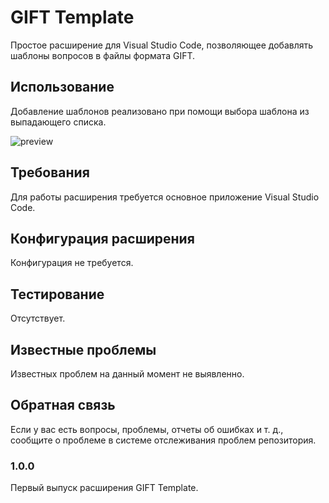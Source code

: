 # GIFT Template

Простое расширение для Visual Studio Code, позволяющее добавлять шаблоны вопросов в файлы формата GIFT.

## Использование

Добавление шаблонов реализовано при помощи выбора шаблона из выпадающего списка.

![preview](https://user-images.githubusercontent.com/26046873/167298530-9586ec4d-4c5c-4e42-935a-5d312741ead5.gif)

## Требования

Для работы расширения требуется основное приложение Visual Studio Code.

## Конфигурация расширения

Конфигурация не требуется.

## Тестирование

Отсутствует.

## Известные проблемы

Известных проблем на данный момент не выявленно.

## Обратная связь

Если у вас есть вопросы, проблемы, отчеты об ошибках и т. д., сообщите о проблеме в системе отслеживания проблем репозитория.

### 1.0.0

Первый выпуск расширения GIFT Template.